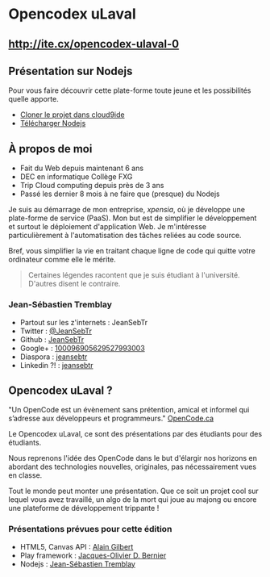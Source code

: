 # Opencodex uLaval

## http://ite.cx/opencodex-ulaval-0

## Présentation sur Nodejs
Pour vous faire découvrir cette plate-forme toute jeune et les possibilités quelle apporte.

 * [Cloner le projet dans cloud9ide](http://c9.io/jeansebtr/opencodex-ulaval-0)
 * [Télécharger Nodejs](http://nodejs.org/#download)

## À propos de moi
 * Fait du Web depuis maintenant 6 ans
 * DEC en informatique Collège FXG
 * Trip Cloud computing depuis près de 3 ans
 * Passé les dernier 8 mois à ne faire que (presque) du Nodejs

Je suis au démarrage de mon entreprise, _xpensia_, où je développe une plate-forme de service (PaaS).
Mon but est de simplifier le développement et surtout le déploiement d'application Web.
Je m'intéresse particulièrement à l'automatisation des tâches reliées au code source.

Bref, vous simplifier la vie en traitant chaque ligne de code qui quitte votre ordinateur comme elle le mérite.


> Certaines légendes racontent que je suis étudiant à l'université. D'autres disent le contraire.

### Jean-Sébastien Tremblay
 * Partout sur les z'internets : JeanSebTr
 * Twitter : [@JeanSebTr](https://twitter.com/JeanSebTr)
 * Github : [JeanSebTr](https://github.com/JeanSebTr)
 * Google+ : [100096905629527993003](https://plus.google.com/u/0/100096905629527993003/posts)
 * Diaspora : [jeansebtr](https://joindiaspora.com/u/jeansebtr)
 * Linkedin ?! : [jeansebtr](http://www.linkedin.com/in/jeansebtr)


## Opencodex uLaval ?

"Un OpenCode est un évènement sans prétention, amical et informel qui s’adresse aux développeurs et programmeurs." [OpenCode.ca](http://opencode.ca/)

Le Opencodex uLaval, ce sont des présentations par des étudiants pour des étudiants.

Nous reprenons l'idée des OpenCode dans le but d'élargir nos horizons en abordant des technologies nouvelles, originales, pas nécessairement vues en classe.

Tout le monde peut monter une présentation. Que ce soit un projet cool sur lequel vous avez travaillé, un algo de la mort qui joue au majong ou encore une plateforme de développement trippante !

### Présentations prévues pour cette édition
 * HTML5, Canvas API : [Alain Gilbert](https://github.com/alaingilbert)
 * Play framework : [Jacques-Olivier D. Bernier](https://github.com/jackdbernier)
 * Nodejs : [Jean-Sébastien Tremblay](https://github.com/JeanSebTr)
